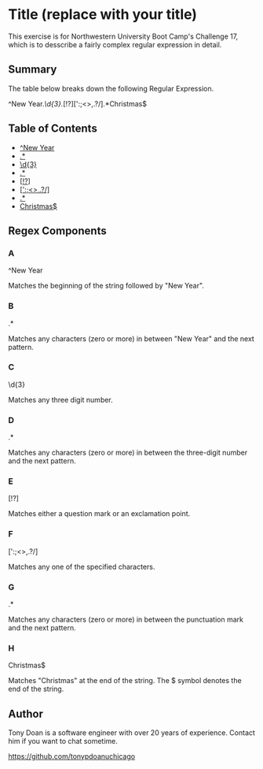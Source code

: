 # Title (replace with your title)

This exercise is for Northwestern University Boot Camp's Challenge 17, which is to desscribe a fairly complex regular expression in detail.

## Summary

The table below breaks down the following Regular Expression.

^New Year.*\d{3}.*[!?][':;<>,.?\/].*Christmas$

## Table of Contents

- [^New Year](#A)
- [.*](#B)
- [\d{3}](#C)
- [.*](#D)
- [[!?]](#E)
- [[':;<>,.?\/]](#F)
- [.*](#G)
- [Christmas$](#H)

## Regex Components

### A
^New Year

Matches the beginning of the string followed by "New Year".

### B
.*

Matches any characters (zero or more) in between "New Year" and the next pattern.

### C
\d{3}

Matches any three digit number.

### D
.*

Matches any characters (zero or more) in between the three-digit number and the next pattern.

### E
[!?]

Matches either a question mark or an exclamation point.

### F
[':;<>,.?\/]

Matches any one of the specified characters.

### G
.*

Matches any characters (zero or more) in between the punctuation mark and the next pattern.

### H
Christmas$

Matches "Christmas" at the end of the string. The $ symbol denotes the end of the string.

## Author

Tony Doan is a software engineer with over 20 years of experience.  Contact him if you want to chat sometime.

https://github.com/tonypdoanuchicago
